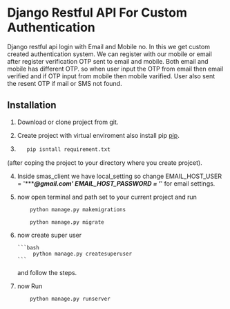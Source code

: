 # Django Restful API For Custom Authentication
Django restful api login with Email and Mobile no. In this we get custom created authentication system.
We can register with our mobile or email after register verification OTP sent to email and mobile.
Both email and mobile has different OTP. so when user input the OTP from email then email verified and
if OTP input from mobile then mobile varified. User also sent the resent OTP if mail or SMS not found.

## Installation

1. Download or clone project from git.

2. Create project with virtual enviroment also install pip [pip](https://pip.pypa.io/en/stable/).

3.
    ```bash
       pip isntall requirement.txt
    ```
(after coping the project to your directory where you create projcet).

4. Inside smas_client we have local_setting so change
    EMAIL_HOST_USER = '**********@gmail.com'
    EMAIL_HOST_PASSWORD = '*******'
    for email settings.

5. now open terminal and path set to your current project and run
    ```bash
        python manage.py makemigrations
    ```
    ```bash
        python manage.py migrate
    ```

6. now create super user

       ```bash
            python manage.py createsuperuser
       ```

   and follow the steps.

7. now Run
    ```bash
        python manage.py runserver
    ```






